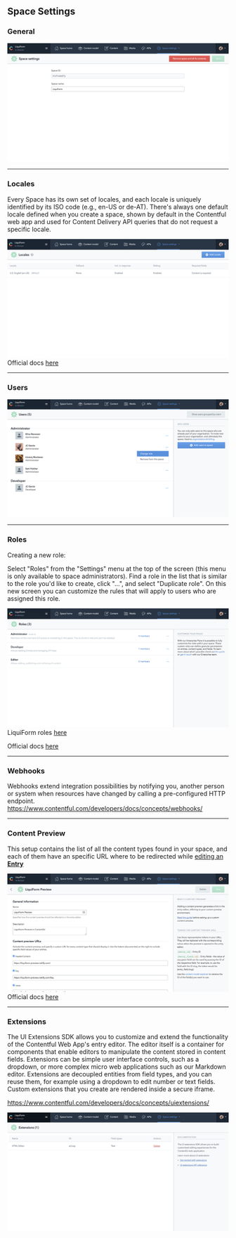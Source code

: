 ## Space Settings

### General

![Space General](./images/spaceGeneral.png)
____

### Locales

Every Space has its own set of locales, and each locale is uniquely identified by its ISO code (e.g., en-US or de-AT). There's always one default locale defined when you create a space, shown by default in the Contentful web app and used for Content Delivery API queries that do not request a specific locale.

![Space Locales](./images/spaceLocales.png)
Official docs [here](https://www.contentful.com/developers/docs/concepts/locales/)
____

### Users

![Space Users](./images/spaceUsers.png)
____

### Roles

Creating a new role:

Select "Roles" from the "Settings" menu at the top of the screen (this menu is only available to space administrators). Find a role in the list that is similar to the role you'd like to create, click "…", and select "Duplicate role". On this new screen you can customize the rules that will apply to users who are assigned this role.

![Space Roles](./images/spaceRoles.png)
LiquiForm roles [here](./CMS-Roles)

Official docs [here](https://www.contentful.com/r/knowledgebase/roles-and-permissions/)
____

### Webhooks

Webhooks extend integration possibilities by notifying you, another person or system when resources have changed by calling a pre-configured HTTP endpoint.
<https://www.contentful.com/developers/docs/concepts/webhooks/>
____

### Content Preview

This setup contains the list of all the content types found in your space, and each of them have an specific URL where to be redirected while [editing an **Entry**](./CMS-Edit-Entry)

![Space Preview](./images/spacePreview.png)
Official docs [here](https://www.contentful.com/r/knowledgebase/setup-content-preview/)
____

### Extensions

The UI Extensions SDK allows you to customize and extend the functionality of the Contentful Web App's entry editor. The editor itself is a container for components that enable editors to manipulate the content stored in content fields. Extensions can be simple user interface controls, such as a dropdown, or more complex micro web applications such as our Markdown editor. Extensions are decoupled entities from field types, and you can reuse them, for example using a dropdown to edit number or text fields. Custom extensions that you create are rendered inside a secure iframe.

https://www.contentful.com/developers/docs/concepts/uiextensions/

![Space Extensions](./images/spaceExtensions.png)
